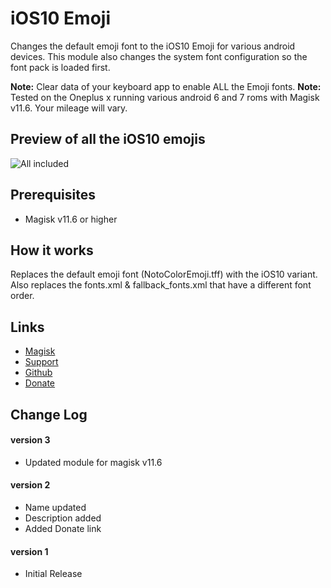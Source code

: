 # iOS10 Emoji
Changes the default emoji font to the iOS10 Emoji for various android devices.
This module also changes the system font configuration so the font pack is loaded first.

**Note:** Clear data of your keyboard app to enable ALL the Emoji fonts.
**Note:** Tested on the Oneplus x running various android 6 and 7 roms with Magisk v11.6. Your mileage will vary.

## Preview of all the iOS10 emojis
![All included](https://www.img.pixady.com/2017/03/876208_emojipediaappleios.jpg "All the iOS10 emoji")

## Prerequisites
* Magisk v11.6 or higher

## How it works
Replaces the default emoji font (NotoColorEmoji.tff) with the iOS10 variant. 
Also replaces the fonts.xml & fallback_fonts.xml that have a different font order.


## Links
* [Magisk](https://forum.xda-developers.com/apps/magisk/official-magisk-v7-universal-systemless-t3473445)
* [Support](https://github.com/jplwolters/Magisk-ios10-Emoji-font)
* [Github](https://github.com/jplwolters/Magisk-ios10-Emoji-font)
* [Donate](http://paypal.me/jeanpierrewolters/5)

## Change Log 
#### version 3
* Updated module for magisk v11.6

#### version 2
* Name updated
* Description added
* Added Donate link

#### version 1
* Initial Release
